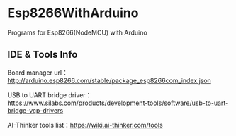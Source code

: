 # Esp8266WithArduino

Programs for Esp8266(NodeMCU) with Arduino

## IDE & Tools Info

Board manager url：http://arduino.esp8266.com/stable/package_esp8266com_index.json

USB to UART bridge driver：https://www.silabs.com/products/development-tools/software/usb-to-uart-bridge-vcp-drivers

AI-Thinker tools list：https://wiki.ai-thinker.com/tools
